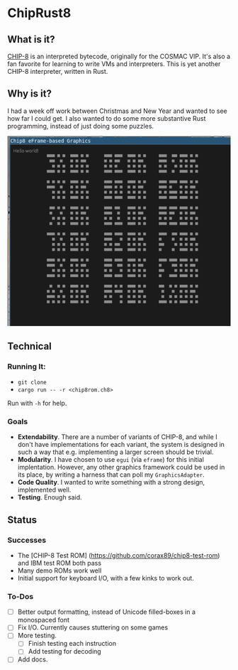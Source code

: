 # ChipRust8

## What is it?

[CHIP-8](https://en.wikipedia.org/wiki/CHIP-8) is an interpreted bytecode, originally for the COSMAC VIP.  It's also a 
fan favorite for learning to write VMs and interpreters.  This is yet another CHIP-8 interpreter, written in Rust.

## Why is it?

I had a week off work between Christmas and New Year and wanted to see how far I could get.  I also wanted to do some more
substantive Rust programming, instead of just doing some puzzles.


![Screenshot of running the chip8-test-rom on ChipRust8](imgs/test_rom_run.png)

## Technical

### Running It:
* `git clone`
* `cargo run -- -r <chip8rom.ch8>`

Run with `-h` for help.

### Goals
* **Extendability**.  There are a number of variants of CHIP-8, and while I don't have implementations for 
each variant, the system is designed in such a way that e.g. implementing a larger screen should be trivial.
* **Modularity**. I have chosen to use `egui` (via `eframe`) for this initial implentation.  However, any other graphics
framework could be used in its place, by writing a harness that can poll my `GraphicsAdapter`.
* **Code Quality**. I wanted to write something with a strong design, implemented well.
* **Testing**. Enough said.

## Status
### Successes
* The [CHIP-8 Test ROM] (https://github.com/corax89/chip8-test-rom) and IBM test ROM both pass
* Many demo ROMs work well
* Initial support for keyboard I/O, with a few kinks to work out.

### To-Dos
- [ ] Better output formatting, instead of Unicode filled-boxes in a monospaced font
- [ ] Fix I/O. Currently causes stuttering on some games
- [ ] More testing.
  - [ ] Finish testing each instruction
  - [ ] Add testing for decoding
- [ ] Add docs.
